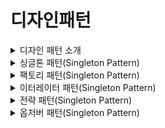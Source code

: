 # 디자인패턴

<details>
<summary>디자인 패턴 소개 </summary>
<div markdown="1">

* 디자인 패턴의 의미

  디자인 패턴이란 프로그램을 설계할 때 발생했던 공통적인 문제점들에 대한 해답을 패턴화 시킨 것

  디자인 패턴은 라이브러리나 프레임워크를 만드는데 기초적인 원리가된다  

    

* 디자인 패턴의 의의
 
    디자인 패턴들을 미리 배워 놓는다면 이걸 기반으로 여러 문제를 해결하는데 있어서 영감을 받을 수 있다

    또 팀원들과 협업할 때 어떤 문제가 나타났을 때 전략 패턴을 사용하는 것을 제안하며 빠른 의사소통이 가능하게 한다

* 디자인 패턴의 종류

  
    * 생성패턴
 
      객체 생성 방법이 들어간 디자인 패턴

      싱글톤, 팩토리, 추상팩토리, 빌더, 프로토타입패턴이 있다



  * 구조패턴

    객체, 클래스 등으로 큰 구조를 만들 때 유연하고 효율적으로 만드는 방법이 들어간 디자인 패턴

    프록시, 어댑터, 브리지, 복합체, 데코레이터, 퍼사드, 플라이웨이트 패턴이 있다

    

  * 행동패턴
 
    객체나 클래스 간의 알고리즘, 책임 할당에 관한 디자인패턴

    이터레이터, 옵저버, 전략, 책임연쇄, 커맨드, 중재자, 메멘토, 상태, 템플릿메서드, 비지터 패턴이 있다

</div>
</details>

<details>
<summary>싱글톤 패턴(Singleton Pattern) </summary>
<div markdown="1">

  ### 싱글톤 패턴이란?

  하나의 클래스에 `오직 하나의 인스턴스`만 가지는 패턴

  보통 데이터베이스 연결에 많이 사용 됨
  

* 장점

  1. 인스턴스의 유일성 : 하나의 인스턴스를 기반으로 객체 생성, 생성된 객체는 하나의 인스턴스를 공유
  2. 전역 접근 : 싱글턴 인스턴스는 프로그램 어디서든 접근이 가능
  3. 인스턴스 생성 제어 : 필요한 시점에 인스턴스를 생성하거나 재사용 할 수 있다

* 단점

  1. 의존성이 높아진다 : 종속성이 높음
  2. 순서에 관계가 없어야하는 단위 테스트 TDD(Test Driven Development)에 싱글톤 패턴으로는 각 테스트마다 독립적인 인스턴스를 만들기가 어렵다

</div>
</details>

</div>
</details>

<details>
<summary>팩토리 패턴(Singleton Pattern) </summary>
<div markdown="1">

  ### 팩토리 패턴이란?

  상속 관계에 있는 두 클래스에서 상위 클래스가 객체 생성에 대한 중요 뼈대`인터페이스`를 결정하고, 하위 클래스에서 `객체 생성에 관한 구체적인 내용`을 결정한다

 
  

* 장점

  1. 상위 클래스에서 `객체 생성 방식`에 대해 알 필요가 없어 <b>유연성</b>을 갖는다
  2. 객체 생성 로직은 하위 클래스에서만 관리되기 때문에 <b>유지보수성</b>이 증가된다

</div>
</details>

<details>
<summary>이터레이터 패턴(Singleton Pattern) </summary>
<div markdown="1">

  ### 이터레이터 패턴이란?

  디자인패턴 중 행동패턴에 속한다  
  
  이터레이터 패턴은 `컬렉션의 요소에 접근하고 순회`하기 위한 디자인 패턴이다  
  컬렉션의 내부 구조를 숨기면서 요소를 순회할 수 있는 방법을 제공한다 

</div>
</details>

<details>
<summary>전략 패턴(Singleton Pattern) </summary>
<div markdown="1">

  ### 전략 패턴이란?

  디자인 패턴 중 행동패턴에 속한다  
  
  전략이라고 부르는 `캡슐화한 알고리즘`을 컨텍스트 안에서 바꿔주면서 상호 교체가 가능하게 만드는 디자인 패턴  
  클라이언트가 전략을 생성해 전략을 실행한 컨텍스트에 주입하는 패턴이다  
  객체 주입을 통해서 동일한 코드를 제외하고 코드를 추가한다

</div>
</details>

<details>
<summary>옵저버 패턴(Singleton Pattern) </summary>
<div markdown="1">

  ### 옵저버 패턴이란?

  디자인 패턴 중 행동 패턴에 속한다  
  
  옵저버 패턴이란 주체가 어떤 객체의 상태 변화를 관찰하다가 상태 변화가 있을 때마다 메서드 등을 통해 옵저버 목록에 있는 옵저버들에게 변화를 알려주는 디자인 패턴    

</div>
</details>
    

  
